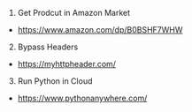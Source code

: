 
1. Get Prodcut in Amazon Market

- https://www.amazon.com/dp/B0BSHF7WHW

2. Bypass Headers

- https://myhttpheader.com/

3. Run Python in Cloud

- https://www.pythonanywhere.com/